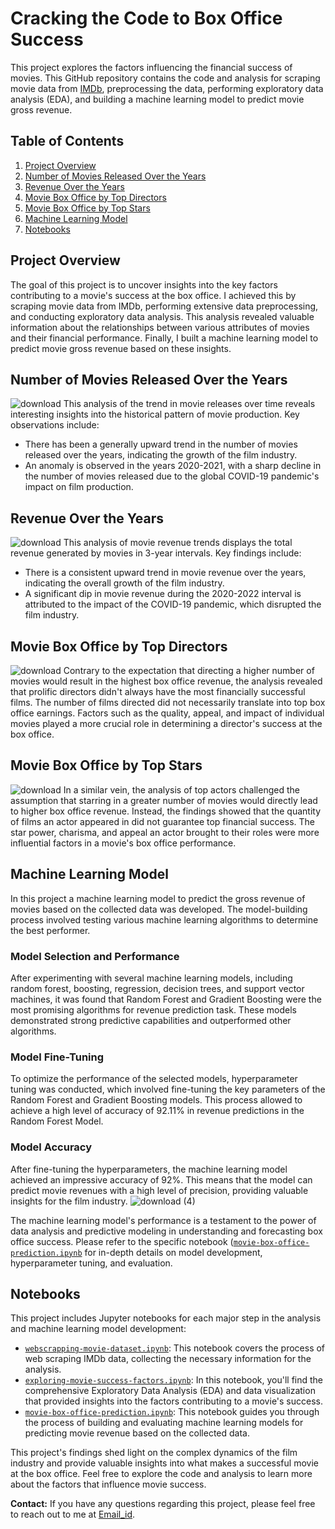 # Cracking the Code to Box Office Success

This project explores the factors influencing the financial success of movies. This GitHub repository contains the code and analysis for scraping movie data from [IMDb](https://www.imdb.com/search/title/?title_type=feature&num_votes=5000,&languages=en&sort=boxoffice_gross_us,desc&explore=genres&view=advanced), preprocessing the data, performing exploratory data analysis (EDA), and building a machine learning model to predict movie gross revenue.

## Table of Contents
1. [Project Overview](#project-overview)
2. [Number of Movies Released Over the Years](#number-of-movies-released-over-the-years)
3. [Revenue Over the Years](#revenue-over-the-years)
4. [Movie Box Office by Top Directors](#movie-box-office-by-top-directors)
5. [Movie Box Office by Top Stars](#movie-box-office-by-top-stars)
6. [Machine Learning Model](#machine-learning-model)
7. [Notebooks](#notebooks)

## Project Overview
The goal of this project is to uncover insights into the key factors contributing to a movie's success at the box office. I achieved this by scraping movie data from IMDb, performing extensive data preprocessing, and conducting exploratory data analysis. This analysis revealed valuable information about the relationships between various attributes of movies and their financial performance. Finally, I built a machine learning model to predict movie gross revenue based on these insights.

## Number of Movies Released Over the Years
![download](https://github.com/Shrey5555/Cracking-the-Code-to-Box-Office-Success/assets/136813149/46d22400-367c-43a4-b0c2-df369b3ea84e)
This analysis of the trend in movie releases over time reveals interesting insights into the historical pattern of movie production. Key observations include:

- There has been a generally upward trend in the number of movies released over the years, indicating the growth of the film industry.
- An anomaly is observed in the years 2020-2021, with a sharp decline in the number of movies released due to the global COVID-19 pandemic's impact on film production.

## Revenue Over the Years
![download](https://github.com/Shrey5555/Cracking-the-Code-to-Box-Office-Success/assets/136813149/dc8baed6-ff22-41b8-ad51-a87090955bf4)
This analysis of movie revenue trends displays the total revenue generated by movies in 3-year intervals. Key findings include:

- There is a consistent upward trend in movie revenue over the years, indicating the overall growth of the film industry.
- A significant dip in movie revenue during the 2020-2022 interval is attributed to the impact of the COVID-19 pandemic, which disrupted the film industry.

## Movie Box Office by Top Directors
![download](https://github.com/Shrey5555/Cracking-the-Code-to-Box-Office-Success/assets/136813149/ce4719ed-dbc0-45f0-a07e-0c2707cff84b)
Contrary to the expectation that directing a higher number of movies would result in the highest box office revenue, the analysis revealed that prolific directors didn't always have the most financially successful films. The number of films directed did not necessarily translate into top box office earnings. Factors such as the quality, appeal, and impact of individual movies played a more crucial role in determining a director's success at the box office.

## Movie Box Office by Top Stars
![download](https://github.com/Shrey5555/Cracking-the-Code-to-Box-Office-Success/assets/136813149/c1671e16-374a-4e7a-9982-c9c794bbeba0)
In a similar vein, the analysis of top actors challenged the assumption that starring in a greater number of movies would directly lead to higher box office revenue. Instead, the findings showed that the quantity of films an actor appeared in did not guarantee top financial success. The star power, charisma, and appeal an actor brought to their roles were more influential factors in a movie's box office performance.

## Machine Learning Model
In this project a machine learning model to predict the gross revenue of movies based on the collected data was developed. The model-building process involved testing various machine learning algorithms to determine the best performer.

### Model Selection and Performance
After experimenting with several machine learning models, including random forest, boosting, regression, decision trees, and support vector machines, it was found that Random Forest and Gradient Boosting were the most promising algorithms for revenue prediction task. These models demonstrated strong predictive capabilities and outperformed other algorithms.

### Model Fine-Tuning
To optimize the performance of the selected models, hyperparameter tuning was conducted, which involved fine-tuning the key parameters of the Random Forest and Gradient Boosting models. This process allowed to achieve a high level of accuracy of 92.11% in revenue predictions in the Random Forest Model.

### Model Accuracy

After fine-tuning the hyperparameters, the machine learning model achieved an impressive accuracy of 92%. This means that the model can predict movie revenues with a high level of precision, providing valuable insights for the film industry.
![download (4)](https://github.com/Shrey5555/Cracking-the-Code-to-Box-Office-Success/assets/136813149/2635ed83-55ec-48cc-b418-029f30bf36fe)

The machine learning model's performance is a testament to the power of data analysis and predictive modeling in understanding and forecasting box office success. Please refer to the specific notebook ([`movie-box-office-prediction.ipynb`]((movie-box-office-prediction.ipynb)) for in-depth details on model development, hyperparameter tuning, and evaluation.

## Notebooks

This project includes Jupyter notebooks for each major step in the analysis and machine learning model development:

- [`webscrapping-movie-dataset.ipynb`](webscrapping-movie-dataset.ipynb): This notebook covers the process of web scraping IMDb data, collecting the necessary information for the analysis.
- [`exploring-movie-success-factors.ipynb`](exploring-movie-success-factors.ipynb): In this notebook, you'll find the comprehensive Exploratory Data Analysis (EDA) and data visualization that provided insights into the factors contributing to a movie's success.
- [`movie-box-office-prediction.ipynb`](movie-box-office-prediction.ipynb): This notebook guides you through the process of building and evaluating machine learning models for predicting movie revenue based on the collected data.

This project's findings shed light on the complex dynamics of the film industry and provide valuable insights into what makes a successful movie at the box office. Feel free to explore the code and analysis to learn more about the factors that influence movie success.

**Contact:** If you have any questions regarding this project, please feel free to reach out to me at [Email_id](shreygupta0509@gmail.com).
